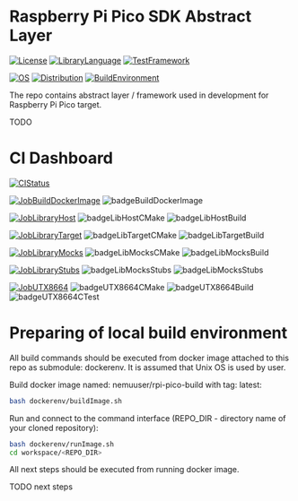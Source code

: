 # Raspberry Pi Pico SDK Abstract Layer

[![License](https://img.shields.io/badge/License-MIT-purple.svg)](LICENSE)
[![LibraryLanguage](https://img.shields.io/badge/Language-C%20%7C%20C%2B%2B-lightgrey)](LIBRARYLANGUAGE)
[![TestFramework](https://img.shields.io/badge/Test%20Framework-CMocka%20%7C%20GTest-lightgrey)](TESTFRAMEWORK)

[![OS](https://img.shields.io/badge/OS-Linux-lightgrey)](OS)
[![Distribution](https://img.shields.io/badge/Distribution-Ubuntu-lightgrey)](DISTRIBUTION)
[![BuildEnvironment](https://img.shields.io/badge/BuildEnvironment-Docker-lightgrey)](SOURCELANGUAGE)

The repo contains abstract layer / framework used in development for Raspberry Pi Pico target.

TODO

# CI Dashboard

[![CIStatus](https://img.shields.io/github/workflow/status/bkozdras/picosdkal/Pico-SDK-AL-CI?label=CI%20Status)](CISTATUS)

[![JobBuildDockerImage](https://img.shields.io/badge/Job-Build--Docker--Image-lightgrey)](JOBBUILDOCKERIMAGE)
![badgeBuildDockerImage](https://img.shields.io/endpoint?url=https://gist.githubusercontent.com/bkozdras/cd2e383311dea01e5e1b133a9769a413/raw/badgeBuildDockerImage.json?service=github)

[![JobLibraryHost](https://img.shields.io/badge/Job-build--lib--host--x86__64-lightgrey)](JobLibraryHost)
![badgeLibHostCMake](https://img.shields.io/endpoint?url=https://gist.githubusercontent.com/bkozdras/cd2e383311dea01e5e1b133a9769a413/raw/badgeLibHostCmake.json?service=github)
![badgeLibHostBuild](https://img.shields.io/endpoint?url=https://gist.githubusercontent.com/bkozdras/cd2e383311dea01e5e1b133a9769a413/raw/badgeLibHostBuild.json?service=github)

[![JobLibraryTarget](https://img.shields.io/badge/Job-build--lib--target--ARM32--CortexM0%2B-lightgrey)](JobLibraryTarget)
![badgeLibTargetCMake](https://img.shields.io/endpoint?url=https://gist.githubusercontent.com/bkozdras/cd2e383311dea01e5e1b133a9769a413/raw/badgeLibTargetCmake.json?service=github)
![badgeLibTargetBuild](https://img.shields.io/endpoint?url=https://gist.githubusercontent.com/bkozdras/cd2e383311dea01e5e1b133a9769a413/raw/badgeLibTargetBuild.json?service=github)

[![JobLibraryMocks](https://img.shields.io/badge/Job-build--mocks--lib--host--x86__64-lightgrey)](JobLibraryMocks)
![badgeLibMocksCMake](https://img.shields.io/endpoint?url=https://gist.githubusercontent.com/bkozdras/cd2e383311dea01e5e1b133a9769a413/raw/badgeLibMocksCmake.json?service=github)
![badgeLibMocksBuild](https://img.shields.io/endpoint?url=https://gist.githubusercontent.com/bkozdras/cd2e383311dea01e5e1b133a9769a413/raw/badgeLibMocksBuild.json?service=github)

[![JobLibraryStubs](https://img.shields.io/badge/Job-build--mocks--lib--host--x86__64-lightgrey)](JobLibraryMocks)
![badgeLibMocksStubs](https://img.shields.io/endpoint?url=https://gist.githubusercontent.com/bkozdras/cd2e383311dea01e5e1b133a9769a413/raw/badgeLibStubsCmake.json?service=github)
![badgeLibMocksStubs](https://img.shields.io/endpoint?url=https://gist.githubusercontent.com/bkozdras/cd2e383311dea01e5e1b133a9769a413/raw/badgeLibStubsBuild.json?service=github)

[![JobUTX8664](https://img.shields.io/badge/Job-UT--x86--64-lightgrey)](JOBUTX8664)
![badgeUTX8664CMake](https://img.shields.io/endpoint?url=https://gist.githubusercontent.com/bkozdras/cd2e383311dea01e5e1b133a9769a413/raw/badgeUTX8664Cmake.json?service=github)
![badgeUTX8664Build](https://img.shields.io/endpoint?url=https://gist.githubusercontent.com/bkozdras/cd2e383311dea01e5e1b133a9769a413/raw/badgeUTX8664Build.json?service=github)
![badgeUTX8664CTest](https://img.shields.io/endpoint?url=https://gist.githubusercontent.com/bkozdras/cd2e383311dea01e5e1b133a9769a413/raw/badgeUTX8664CTest.json?service=github)

# Preparing of local build environment

All build commands should be executed from docker image attached to this repo as submodule: dockerenv.
It is assumed that Unix OS is used by user.

Build docker image named: nemuuser/rpi-pico-build with tag: latest:
```sh
bash dockerenv/buildImage.sh
```
Run and connect to the command interface (REPO_DIR - directory name of your cloned repository):
```sh
bash dockerenv/runImage.sh
cd workspace/<REPO_DIR>
```

All next steps should be executed from running docker image.

TODO next steps

